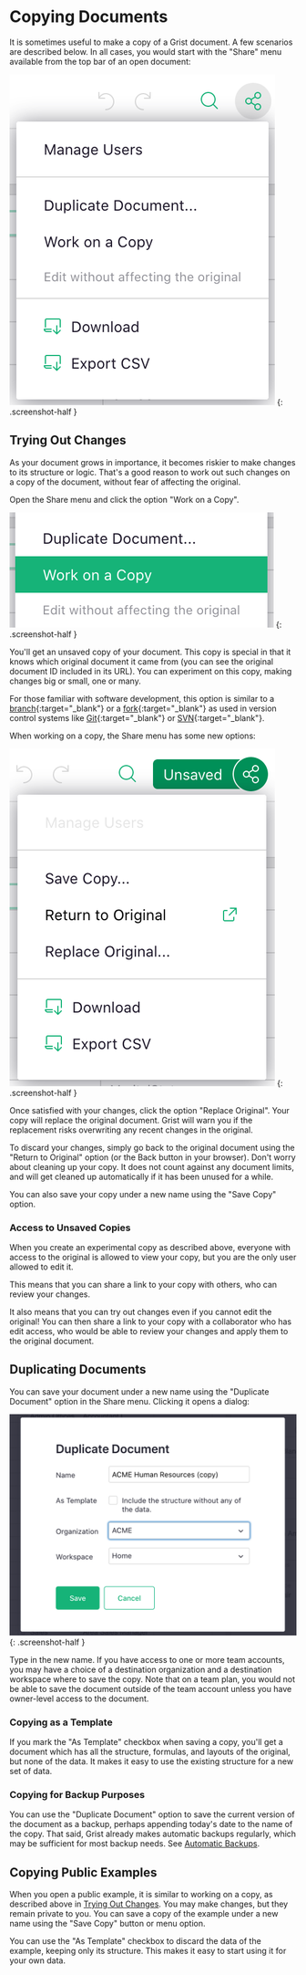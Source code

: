 # Copying Documents

It is sometimes useful to make a copy of a Grist document. A few scenarios are described below. In
all cases, you would start with the "Share" menu available from the top bar of an open document:

<span class="screenshot-large">*![Share Menu](images/copying-docs/open-share-menu.png)*</span>
{: .screenshot-half }

## Trying Out Changes

As your document grows in importance, it becomes riskier to make changes to its structure or
logic. That's a good reason to work out such changes on a copy of the document, without fear of
affecting the original.

Open the Share menu and click the option "Work on a Copy".

<span class="screenshot-large">*![Work on a Copy](images/copying-docs/work-on-copy.png)*</span>
{: .screenshot-half }

You'll get an unsaved copy of your document. This copy is special in that it knows which original
document it came from (you can see the original document ID included in its URL).
You can experiment on this copy, making changes big or small, one or many.

For those familiar with software development, this option is
similar to a [branch](https://en.wikipedia.org/wiki/Branching_%28version_control%29){:target="\_blank"} or a
[fork](https://docs.github.com/en/github/getting-started-with-github/fork-a-repo){:target="\_blank"}
as used in version control systems like [Git](https://git-scm.com/){:target="\_blank"} or
[SVN](http://subversion.apache.org/){:target="\_blank"}.

When working on a copy, the Share menu has some new options:

<span class="screenshot-large">*![Unsaved Copy Menu](images/copying-docs/fork-share-menu.png)*</span>
{: .screenshot-half }

Once satisfied with your changes, click the option "Replace Original". Your copy will replace the
original document. Grist will warn you if the replacement risks overwriting any recent changes in
the original.

To discard your changes, simply go back to the original document using the "Return to Original"
option (or the Back button in your browser). Don't worry about cleaning up your copy. It does not
count against any document limits, and will get cleaned up automatically if it has been unused for
a while.

You can also save your copy under a new name using the "Save Copy" option.

### Access to Unsaved Copies

When you create an experimental copy as described above, everyone with access to the original is
allowed to view your copy, but you are the only user allowed to edit it.

This means that you can share a link to your copy with others, who can review your changes.

It also means that you can try out changes even if you cannot edit the original! You can then
share a link to your copy with a collaborator who has edit access, who would be able to review
your changes and apply them to the original document.


## Duplicating Documents

You can save your document under a new name using the "Duplicate Document" option in the Share
menu. Clicking it opens a dialog:

<span class="screenshot-large">*![Save Copy Dialog](images/copying-docs/save-copy-dialog.png)*</span>
{: .screenshot-half }

Type in the new name. If you have access to one or more team accounts, you may have a choice of a
destination organization and a destination workspace where to save the copy. Note that on a team
plan, you would not be able to save the document outside of the team account unless you have
owner-level access to the document.


### Copying as a Template

If you mark the "As Template" checkbox when saving a copy, you'll get a document which has all the
structure, formulas, and layouts of the original, but none of the data. It makes it easy to use
the existing structure for a new set of data.


### Copying for Backup Purposes

You can use the "Duplicate Document" option to save the current version of the document as a
backup, perhaps appending today's date to the name of the copy. That said, Grist already makes
automatic backups regularly, which may be sufficient for most backup needs. See [Automatic
Backups](automatic-backups.md).


## Copying Public Examples

When you open a public example, it is similar to working on a copy, as described above in [Trying Out
Changes](#trying-out-changes). You may make changes, but they remain private to you. You can save
a copy of the example under a new name using the "Save Copy" button or menu option.

You can use the "As Template" checkbox to discard the data of the example, keeping only its
structure. This makes it easy to start using it for your own data.
